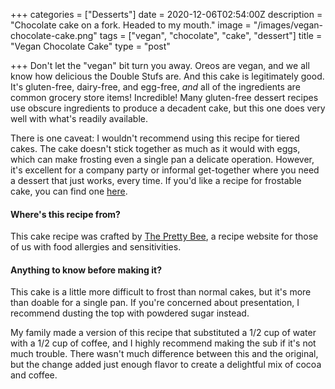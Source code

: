 +++
categories = ["Desserts"]
date = 2020-12-06T02:54:00Z
description = "Chocolate cake on a fork. Headed to my mouth."
image = "/images/vegan-chocolate-cake.png"
tags = ["vegan", "chocolate", "cake", "dessert"]
title = "Vegan Chocolate Cake"
type = "post"

+++
Don't let the "vegan" bit turn you away. Oreos are vegan, and we all know how delicious the Double Stufs are. And this cake is legitimately good. It's gluten-free, dairy-free, and egg-free, _and_ all of the ingredients are common grocery store items! Incredible! Many gluten-free dessert recipes use obscure ingredients to produce a decadent cake, but this one does very well with what's readily available.

There is one caveat: I wouldn't recommend using this recipe for tiered cakes. The cake doesn't stick together as much as it would with eggs, which can make frosting even a single pan a delicate operation. However, it's excellent for a company party or informal get-together where you need a dessert that just works, every time. If you'd like a recipe for frostable cake, you can find one [here](https://theprettybee.com/chocolate-cookies-and-cream-cake-gluten-free-vegan/ "GF Frosted Cake").

#### Where's this recipe from?

This cake recipe was crafted by [The Pretty Bee](https://theprettybee.com/easiest-gluten-free-vegan-chocolate-cake/ "The Pretty Bee"), a recipe website for those of us with food allergies and sensitivities.

#### Anything to know before making it?

This cake is a little more difficult to frost than normal cakes, but it's more than doable for a single pan. If you're concerned about presentation, I recommend dusting the top with powdered sugar instead.

My family made a version of this recipe that substituted a 1/2 cup of water with a 1/2 cup of coffee, and I highly recommend making the sub if it's not much trouble. There wasn't much difference between this and the original, but the change added just enough flavor to create a delightful mix of cocoa and coffee.